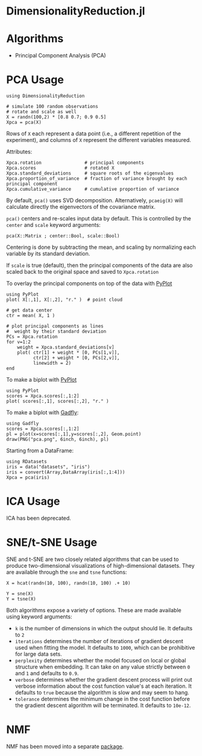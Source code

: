 DimensionalityReduction.jl
==========================

# Algorithms

* Principal Component Analysis (PCA)

# PCA Usage

    using DimensionalityReduction

    # simulate 100 random observations
    # rotate and scale as well
    X = randn(100,2) * [0.8 0.7; 0.9 0.5]
    Xpca = pca(X)

Rows of `X` each represent a data point (i.e., a different repetition of the experiment),
and columns of `X` represent the different variables measured.

Attributes:

    Xpca.rotation                # principal components
    Xpca.scores                  # rotated X
    Xpca.standard_deviations     # square roots of the eigenvalues
    Xpca.proportion_of_variance  # fraction of variance brought by each principal component
    Xpca.cumulative_variance     # cumulative proportion of variance

By default, `pca()` uses SVD decomposition. Alternatively, `pcaeig(X)` will calculate
directly the eigenvectors of the covariance matrix.

`pca()` centers and re-scales input data by default.
This is controlled by the `center` and `scale` keyword arguments:

	pca(X::Matrix ; center::Bool, scale::Bool)

Centering is done by subtracting the mean, and scaling by normalizing each variable by its
standard deviation.

If `scale` is true (default), then the principal components of the data are also
scaled back to the original space and saved to `Xpca.rotation`

To overlay the principal components on top of the data with [PyPlot](https://github.com/stevengj/PyPlot.jl)

	using PyPlot
	plot( X[:,1], X[:,2], "r." )  # point cloud

	# get data center
	ctr = mean( X, 1 )

	# plot principal components as lines
	#  weight by their standard deviation
	PCs = Xpca.rotation
	for v=1:2
		weight = Xpca.standard_deviations[v]
		plot( ctr[1] + weight * [0, PCs[1,v]], 
			  ctr[2] + weight * [0, PCs[2,v]],
			  linewidth = 2)
	end



To make a biplot with [PyPlot](https://github.com/stevengj/PyPlot.jl)

	using PyPlot
	scores = Xpca.scores[:,1:2]
	plot( scores[:,1], scores[:,2], "r." )


To make a biplot with [Gadfly](http://dcjones.github.io/Gadfly.jl/):

    using Gadfly
    scores = Xpca.scores[:,1:2]
    pl = plot(x=scores[:,1],y=scores[:,2], Geom.point)
    draw(PNG("pca.png", 6inch, 6inch), pl)

Starting from a DataFrame:

    using RDatasets
    iris = data("datasets", "iris")
    iris = convert(Array,DataArray(iris[:,1:4]))
    Xpca = pca(iris)

# ICA Usage

ICA has been deprecated.

# SNE/t-SNE Usage

SNE and t-SNE are two closely related algorithms that can be used to produce
two-dimensional visualizations of high-dimensional datasets. They are available
through the `sne` and `tsne` functions:

```
X = hcat(randn(10, 100), randn(10, 100) .+ 10)

Y = sne(X)
Y = tsne(X)
```

Both algorithms expose a variety of options. These are made available using
keyword arguments:

* `k` is the number of dimensions in which the output should lie. It defaults
   to `2`
* `iterations` determines the number of iterations of gradient descent used
   when fitting the model. It defaults to `1000`, which can be prohibitive
   for large data sets.
* `perplexity` determines whether the model focused on local or global
   structure when embedding. It can take on any value strictly between `0` and
   `1` and defaults to `0.9`.
* `verbose` determines whether the gradient descent process will print
   out verbose information about the cost function value's at each iteration.
   It defaults to `true` because the algorithm is slow and may seem to hang.
* `tolerance` determines the minimum change in the cost function before
   the gradient descent algorithm will be terminated. It defaults to `10e-12`.

# NMF

NMF has been moved into a separate [package](https://github.com/JuliaStats/NMF.jl).
